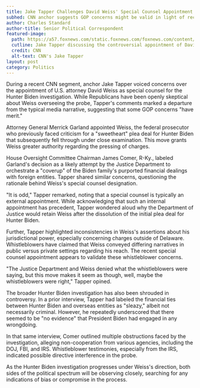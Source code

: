 ```yaml
---
title: Jake Tapper Challenges David Weiss' Special Counsel Appointment
subhed: CNN anchor suggests GOP concerns might be valid in light of recent developments.
author: Charles Standard
author-title: Senior Political Correspondent
featured-image: 
  path: https://a57.foxnews.com/static.foxnews.com/foxnews.com/content/uploads/2023/08/640/320/Tapper-on-Weiss.png?ve=1&tl=1
  cutline: Jake Tapper discussing the controversial appointment of David Weiss.
  credit: CNN
  alt-text: CNN's Jake Tapper
layout: post
category: Politics
---
```


During a recent CNN segment, anchor Jake Tapper voiced concerns over the appointment of U.S. attorney David Weiss as special counsel for the Hunter Biden investigation. While Republicans have been openly skeptical about Weiss overseeing the probe, Tapper's comments marked a departure from the typical media narrative, suggesting that some GOP concerns "have merit."

Attorney General Merrick Garland appointed Weiss, the federal prosecutor who previously faced criticism for a "sweetheart" plea deal for Hunter Biden that subsequently fell through under close examination. This move grants Weiss greater authority regarding the pressing of charges.

House Oversight Committee Chairman James Comer, R-Ky., labeled Garland's decision as a likely attempt by the Justice Department to orchestrate a "coverup" of the Biden family's purported financial dealings with foreign entities. Tapper shared similar concerns, questioning the rationale behind Weiss's special counsel designation.

"It is odd," Tapper remarked, noting that a special counsel is typically an external appointment. While acknowledging that such an internal appointment has precedent, Tapper wondered aloud why the Department of Justice would retain Weiss after the dissolution of the initial plea deal for Hunter Biden.

Further, Tapper highlighted inconsistencies in Weiss's assertions about his jurisdictional power, especially concerning charges outside of Delaware. Whistleblowers have claimed that Weiss conveyed differing narratives in public versus private settings regarding his reach. The recent special counsel appointment appears to validate these whistleblower concerns.

"The Justice Department and Weiss denied what the whistleblowers were saying, but this move makes it seem as though, well, maybe the whistleblowers were right," Tapper opined.

The broader Hunter Biden investigation has also been shrouded in controversy. In a prior interview, Tapper had labeled the financial ties between Hunter Biden and overseas entities as "sleazy," albeit not necessarily criminal. However, he repeatedly underscored that there seemed to be "no evidence" that President Biden had engaged in any wrongdoing.

In that same interview, Comer outlined multiple obstructions faced by the investigation, alleging non-cooperation from various agencies, including the DOJ, FBI, and IRS. Whistleblower testimonies, especially from the IRS, indicated possible directive interference in the probe.

As the Hunter Biden investigation progresses under Weiss's direction, both sides of the political spectrum will be observing closely, searching for any indications of bias or compromise in the process.

